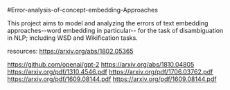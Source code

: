 #Error-analysis-of-concept-embedding-Approaches

This project aims to model and analyzing the errors of text embedding approaches--word embedding in particular-- for the task of disambiguation in NLP; including WSD and Wikification tasks. 


resources:
https://arxiv.org/abs/1802.05365

https://github.com/openai/gpt-2
https://arxiv.org/abs/1810.04805
https://arxiv.org/pdf/1310.4546.pdf
https://arxiv.org/pdf/1706.03762.pdf
https://arxiv.org/pdf/1609.08144.pdf
https://arxiv.org/pdf/1609.08144.pdf
